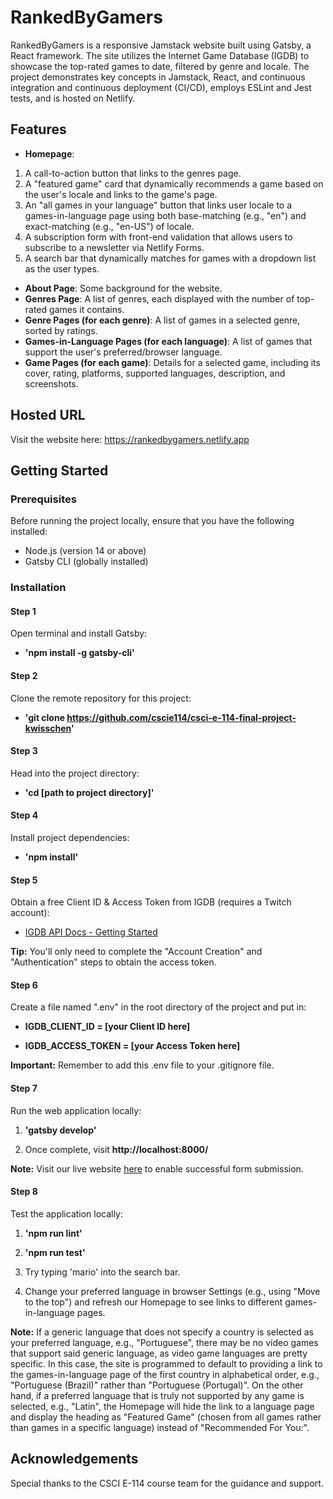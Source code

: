 # RankedByGamers

RankedByGamers is a responsive Jamstack website built using Gatsby, a React framework. The site utilizes the Internet Game Database (IGDB) to showcase the top-rated games to date, filtered by genre and locale. The project demonstrates key concepts in Jamstack, React, and continuous integration and continuous deployment (CI/CD), employs ESLint and Jest tests, and is hosted on Netlify.


## Features

- **Homepage**: 
1. A call-to-action button that links to the genres page.
2. A "featured game" card that dynamically recommends a game based on the user's locale and links to the game's page.
3. An "all games in your language" button that links user locale to a games-in-language page using both base-matching (e.g., "en") and exact-matching (e.g., "en-US") of locale.
4. A subscription form with front-end validation that allows users to subscribe to a newsletter via Netlify Forms.
5. A search bar that dynamically matches for games with a dropdown list as the user types.
- **About Page**: Some background for the website.
- **Genres Page**: A list of genres, each displayed with the number of top-rated games it contains.
- **Genre Pages (for each genre)**: A list of games in a selected genre, sorted by ratings.
- **Games-in-Language Pages (for each language)**: A list of games that support the user's preferred/browser language.
- **Game Pages (for each game)**: Details for a selected game, including its cover, rating, platforms, supported languages, description, and screenshots.


## Hosted URL

Visit the website here: https://rankedbygamers.netlify.app


## Getting Started

### Prerequisites

Before running the project locally, ensure that you have the following installed:

- Node.js (version 14 or above)
- Gatsby CLI (globally installed)

### Installation

#### Step 1

Open terminal and install Gatsby:

- __'npm install -g gatsby-cli'__


#### Step 2

Clone the remote repository for this project:

- __'git clone https://github.com/cscie114/csci-e-114-final-project-kwisschen'__


#### Step 3

Head into the project directory:

- __'cd [path to project directory]'__


#### Step 4

Install project dependencies:

- __'npm install'__


#### Step 5

Obtain a free Client ID & Access Token from IGDB (requires a Twitch account):

- [IGDB API Docs - Getting Started](https://api-docs.igdb.com/?javascript#getting-started)

**Tip:** You'll only need to complete the "Account Creation" and "Authentication" steps to obtain the access token.


#### Step 6

Create a file named ".env" in the root directory of the project and put in:

- __IGDB_CLIENT_ID = [your Client ID here]__

- __IGDB_ACCESS_TOKEN = [your Access Token here]__

**Important:** Remember to add this .env file to your .gitignore file.


#### Step 7

Run the web application locally:

1. __'gatsby develop'__

2. Once complete, visit __http://localhost:8000/__

**Note:** Visit our live website [here](https://rankedbygamers.netlify.app) to enable successful form submission.


#### Step 8

Test the application locally:

1.  __'npm run lint'__

2.  __'npm run test'__

3. Try typing 'mario' into the search bar.

4. Change your preferred language in browser Settings (e.g., using "Move to the top") and refresh our Homepage to see links to different games-in-language pages.

**Note:** If a generic language that does not specify a country is selected as your preferred language, e.g., "Portuguese", there may be no video games that support said generic language, as video game languages are pretty specific. In this case, the site is programmed to default to providing a link to the games-in-language page of the first country in alphabetical order, e.g., "Portuguese (Brazil)" rather than "Portuguese (Portugal)". On the other hand, if a preferred language that is truly not supported by any game is selected, e.g., "Latin", the Homepage will hide the link to a language page and display the heading as "Featured Game" (chosen from all games rather than games in a specific language) instead of "Recommended For You:".


## Acknowledgements
Special thanks to the CSCI E-114 course team for the guidance and support.